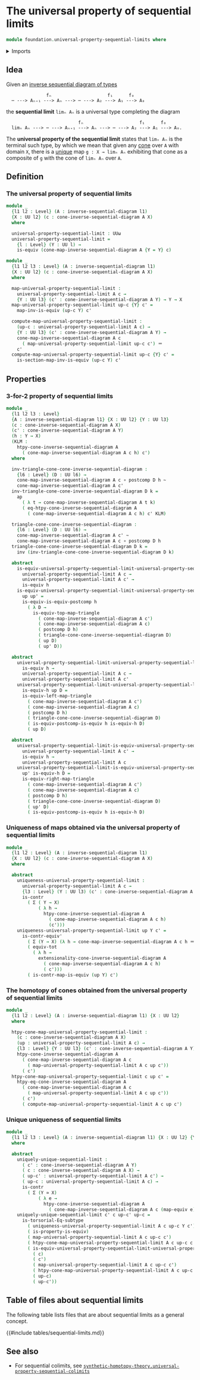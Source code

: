 # The universal property of sequential limits

```agda
module foundation.universal-property-sequential-limits where
```

<details><summary>Imports</summary>

```agda
open import foundation.action-on-identifications-functions
open import foundation.cones-over-inverse-sequential-diagrams
open import foundation.dependent-pair-types
open import foundation.equivalences
open import foundation.inverse-sequential-diagrams
open import foundation.postcomposition-functions
open import foundation.subtype-identity-principle
open import foundation.universe-levels

open import foundation-core.contractible-maps
open import foundation-core.contractible-types
open import foundation-core.function-types
open import foundation-core.functoriality-dependent-pair-types
open import foundation-core.homotopies
open import foundation-core.identity-types
open import foundation-core.propositions
```

</details>

## Idea

Given an
[inverse sequential diagram of types](foundation.inverse-sequential-diagrams.md)

```text
               fₙ                     f₁      f₀
  ⋯ ---> Aₙ₊₁ ---> Aₙ ---> ⋯ ---> A₂ ---> A₁ ---> A₀
```

the **sequential limit** `limₙ Aₙ` is a universal type completing the diagram

```text
                           fₙ                     f₁      f₀
  limₙ Aₙ ---> ⋯ ---> Aₙ₊₁ ---> Aₙ ---> ⋯ ---> A₂ ---> A₁ ---> A₀.
```

The **universal property of the sequential limit** states that `limₙ Aₙ` is the
terminal such type, by which we mean that given any
[cone](foundation.cones-over-inverse-sequential-diagrams.md) over `A` with
domain `X`, there is a [unique](foundation-core.contractible-types.md) map
`g : X → limₙ Aₙ` exhibiting that cone as a composite of `g` with the cone of
`limₙ Aₙ` over `A`.

## Definition

### The universal property of sequential limits

```agda
module _
  {l1 l2 : Level} (A : inverse-sequential-diagram l1)
  {X : UU l2} (c : cone-inverse-sequential-diagram A X)
  where

  universal-property-sequential-limit : UUω
  universal-property-sequential-limit =
    {l : Level} (Y : UU l) →
    is-equiv (cone-map-inverse-sequential-diagram A {Y = Y} c)

module _
  {l1 l2 l3 : Level} (A : inverse-sequential-diagram l1)
  {X : UU l2} (c : cone-inverse-sequential-diagram A X)
  where

  map-universal-property-sequential-limit :
    universal-property-sequential-limit A c →
    {Y : UU l3} (c' : cone-inverse-sequential-diagram A Y) → Y → X
  map-universal-property-sequential-limit up-c {Y} c' =
    map-inv-is-equiv (up-c Y) c'

  compute-map-universal-property-sequential-limit :
    (up-c : universal-property-sequential-limit A c) →
    {Y : UU l3} (c' : cone-inverse-sequential-diagram A Y) →
    cone-map-inverse-sequential-diagram A c
      ( map-universal-property-sequential-limit up-c c') ＝
    c'
  compute-map-universal-property-sequential-limit up-c {Y} c' =
    is-section-map-inv-is-equiv (up-c Y) c'
```

## Properties

### 3-for-2 property of sequential limits

```agda
module _
  {l1 l2 l3 : Level}
  {A : inverse-sequential-diagram l1} {X : UU l2} {Y : UU l3}
  (c : cone-inverse-sequential-diagram A X)
  (c' : cone-inverse-sequential-diagram A Y)
  (h : Y → X)
  (KLM :
    htpy-cone-inverse-sequential-diagram A
      ( cone-map-inverse-sequential-diagram A c h) c')
  where

  inv-triangle-cone-cone-inverse-sequential-diagram :
    {l6 : Level} (D : UU l6) →
    cone-map-inverse-sequential-diagram A c ∘ postcomp D h ~
    cone-map-inverse-sequential-diagram A c'
  inv-triangle-cone-cone-inverse-sequential-diagram D k =
    ap
      ( λ t → cone-map-inverse-sequential-diagram A t k)
      ( eq-htpy-cone-inverse-sequential-diagram A
        ( cone-map-inverse-sequential-diagram A c h) c' KLM)

  triangle-cone-cone-inverse-sequential-diagram :
    {l6 : Level} (D : UU l6) →
    cone-map-inverse-sequential-diagram A c' ~
    cone-map-inverse-sequential-diagram A c ∘ postcomp D h
  triangle-cone-cone-inverse-sequential-diagram D k =
    inv (inv-triangle-cone-cone-inverse-sequential-diagram D k)

  abstract
    is-equiv-universal-property-sequential-limit-universal-property-sequential-limit :
      universal-property-sequential-limit A c →
      universal-property-sequential-limit A c' →
      is-equiv h
    is-equiv-universal-property-sequential-limit-universal-property-sequential-limit
      up up' =
      is-equiv-is-equiv-postcomp h
        ( λ D →
          is-equiv-top-map-triangle
            ( cone-map-inverse-sequential-diagram A c')
            ( cone-map-inverse-sequential-diagram A c)
            ( postcomp D h)
            ( triangle-cone-cone-inverse-sequential-diagram D)
            ( up D)
            ( up' D))

  abstract
    universal-property-sequential-limit-universal-property-sequential-limit-is-equiv :
      is-equiv h →
      universal-property-sequential-limit A c →
      universal-property-sequential-limit A c'
    universal-property-sequential-limit-universal-property-sequential-limit-is-equiv
      is-equiv-h up D =
      is-equiv-left-map-triangle
        ( cone-map-inverse-sequential-diagram A c')
        ( cone-map-inverse-sequential-diagram A c)
        ( postcomp D h)
        ( triangle-cone-cone-inverse-sequential-diagram D)
        ( is-equiv-postcomp-is-equiv h is-equiv-h D)
        ( up D)

  abstract
    universal-property-sequential-limit-is-equiv-universal-property-sequential-limit :
      universal-property-sequential-limit A c' →
      is-equiv h →
      universal-property-sequential-limit A c
    universal-property-sequential-limit-is-equiv-universal-property-sequential-limit
      up' is-equiv-h D =
      is-equiv-right-map-triangle
        ( cone-map-inverse-sequential-diagram A c')
        ( cone-map-inverse-sequential-diagram A c)
        ( postcomp D h)
        ( triangle-cone-cone-inverse-sequential-diagram D)
        ( up' D)
        ( is-equiv-postcomp-is-equiv h is-equiv-h D)
```

### Uniqueness of maps obtained via the universal property of sequential limits

```agda
module _
  {l1 l2 : Level} (A : inverse-sequential-diagram l1)
  {X : UU l2} (c : cone-inverse-sequential-diagram A X)
  where

  abstract
    uniqueness-universal-property-sequential-limit :
      universal-property-sequential-limit A c →
      {l3 : Level} (Y : UU l3) (c' : cone-inverse-sequential-diagram A Y) →
      is-contr
        ( Σ ( Y → X)
            ( λ h →
              htpy-cone-inverse-sequential-diagram A
                ( cone-map-inverse-sequential-diagram A c h)
                (c')))
    uniqueness-universal-property-sequential-limit up Y c' =
      is-contr-equiv'
        ( Σ (Y → X) (λ h → cone-map-inverse-sequential-diagram A c h ＝ c'))
        ( equiv-tot
          ( λ h →
            extensionality-cone-inverse-sequential-diagram A
              ( cone-map-inverse-sequential-diagram A c h)
              ( c')))
        ( is-contr-map-is-equiv (up Y) c')
```

### The homotopy of cones obtained from the universal property of sequential limits

```agda
module _
  {l1 l2 : Level} (A : inverse-sequential-diagram l1) {X : UU l2}
  where

  htpy-cone-map-universal-property-sequential-limit :
    (c : cone-inverse-sequential-diagram A X)
    (up : universal-property-sequential-limit A c) →
    {l3 : Level} {Y : UU l3} (c' : cone-inverse-sequential-diagram A Y) →
    htpy-cone-inverse-sequential-diagram A
      ( cone-map-inverse-sequential-diagram A c
        ( map-universal-property-sequential-limit A c up c'))
      ( c')
  htpy-cone-map-universal-property-sequential-limit c up c' =
    htpy-eq-cone-inverse-sequential-diagram A
      ( cone-map-inverse-sequential-diagram A c
        ( map-universal-property-sequential-limit A c up c'))
      ( c')
      ( compute-map-universal-property-sequential-limit A c up c')
```

### Unique uniqueness of sequential limits

```agda
module _
  {l1 l2 l3 : Level} (A : inverse-sequential-diagram l1) {X : UU l2} {Y : UU l3}
  where

  abstract
    uniquely-unique-sequential-limit :
      ( c' : cone-inverse-sequential-diagram A Y)
      ( c : cone-inverse-sequential-diagram A X) →
      ( up-c' : universal-property-sequential-limit A c') →
      ( up-c : universal-property-sequential-limit A c) →
      is-contr
        ( Σ (Y ≃ X)
            ( λ e →
              htpy-cone-inverse-sequential-diagram A
                ( cone-map-inverse-sequential-diagram A c (map-equiv e)) c'))
    uniquely-unique-sequential-limit c' c up-c' up-c =
      is-torsorial-Eq-subtype
        ( uniqueness-universal-property-sequential-limit A c up-c Y c')
        ( is-property-is-equiv)
        ( map-universal-property-sequential-limit A c up-c c')
        ( htpy-cone-map-universal-property-sequential-limit A c up-c c')
        ( is-equiv-universal-property-sequential-limit-universal-property-sequential-limit
          ( c)
          ( c')
          ( map-universal-property-sequential-limit A c up-c c')
          ( htpy-cone-map-universal-property-sequential-limit A c up-c c')
          ( up-c)
          ( up-c'))
```

## Table of files about sequential limits

The following table lists files that are about sequential limits as a general
concept.

{{#include tables/sequential-limits.md}}

## See also

- For sequential colimits, see
  [`synthetic-homotopy-theory.universal-property-sequential-colimits`](synthetic-homotopy-theory.universal-property-sequential-colimits.md)
